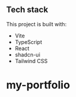 ## Tech stack

This project is built with:

- Vite
- TypeScript
- React
- shadcn-ui
- Tailwind CSS
# my-portfolio
